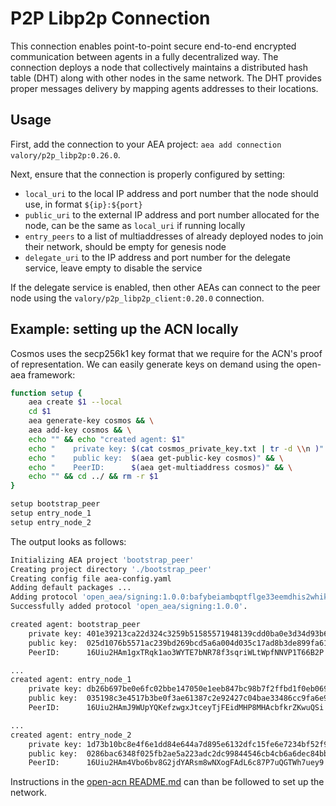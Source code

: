 # P2P Libp2p Connection

This connection enables point-to-point secure end-to-end encrypted communication between agents in a fully decentralized way.
The connection deploys a node that collectively maintains a distributed hash table (DHT) along with other nodes in the same network.
The DHT provides proper messages delivery by mapping agents addresses to their locations.

## Usage

First, add the connection to your AEA project: `aea add connection valory/p2p_libp2p:0.26.0`.

Next, ensure that the connection is properly configured by setting:

- `local_uri` to the local IP address and port number that the node should use, in format `${ip}:${port}`
- `public_uri` to the external IP address and port number allocated for the node, can be the same as `local_uri` if running locally
- `entry_peers` to a list of multiaddresses of already deployed nodes to join their network, should be empty for genesis node
- `delegate_uri` to the IP address and port number for the delegate service, leave empty to disable the service

If the delegate service is enabled, then other AEAs can connect to the peer node using the `valory/p2p_libp2p_client:0.20.0` connection.


## Example: setting up the ACN locally

Cosmos uses the secp256k1 key format that we require for the ACN's proof of representation.
We can easily generate keys on demand using the open-aea framework:

```bash
function setup {
    aea create $1 --local
    cd $1
    aea generate-key cosmos && \
    aea add-key cosmos && \
    echo "" && echo "created agent: $1"
    echo "    private key: $(cat cosmos_private_key.txt | tr -d \\n )" && \
    echo "    public key:  $(aea get-public-key cosmos)" && \
    echo "    PeerID:      $(aea get-multiaddress cosmos)" && \
    echo "" && cd ../ && rm -r $1
}

setup bootstrap_peer
setup entry_node_1
setup entry_node_2
```

The output looks as follows:
```bash
Initializing AEA project 'bootstrap_peer'
Creating project directory './bootstrap_peer'
Creating config file aea-config.yaml
Adding default packages ...
Adding protocol 'open_aea/signing:1.0.0:bafybeiambqptflge33eemdhis2whik67hjplfnqwieoa6wblzlaf7vuo44'...
Successfully added protocol 'open_aea/signing:1.0.0'.

created agent: bootstrap_peer
    private key: 401e39213ca22d324c3259b51585571948139cdd0ba0e3d34d93b61bbea292b5
    public key:  025d1076b5571ac239bd269bcd5a6a004d035c17ad8b3de899fa6144e8f57d3310
    PeerID:      16Uiu2HAm1gxTRqk1ao3WYTE7bNR78f3sqriWLtWpfNNVP1T66B2P

...
created agent: entry_node_1
    private key: db26b697be0e6fc02bbe147050e1eeb847bc98b7f2ffbd1f0eb06922786a3eb4
    public key:  035198c3e4517b3be0f3ae61387c2e92427c04bae33486cc9fa6e9b39a52e32c4f
    PeerID:      16Uiu2HAmJ9WUpYQKefzwgxJtceyTjFEidMHP8MHAcbfkrZKwuQSi

...
created agent: entry_node_2
    private key: 1d73b10bc8e4f6e1dd84e644a7d895e6132dfc15fe6e7234bf52f94b90ce9bb6
    public key:  0286bac6348f025fb2ae5a223adc2dc99844546cb4cb6a6dec84bba052ebbaddac
    PeerID:      16Uiu2HAm4Vbo6bv8G2jdYARsm8wNXogFAdL6c87P7uQGTWh7uey9
```

Instructions in the [open-acn README.md](https://github.com/valory-xyz/open-acn)
can than be followed to set up the network.
